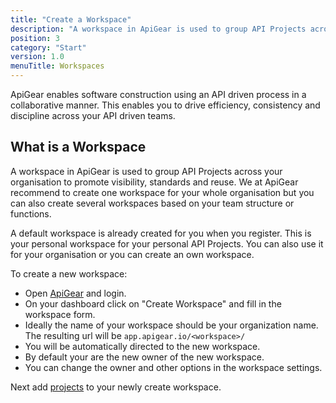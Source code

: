 ```yaml
---
title: "Create a Workspace"
description: "A workspace in ApiGear is used to group API Projects across your organisation"
position: 3
category: "Start"
version: 1.0
menuTitle: Workspaces
---
```


ApiGear enables software construction using an API driven process in a collaborative manner. This enables you to drive efficiency, consistency and discipline across your API driven teams.

## What is a Workspace

A workspace in ApiGear is used to group API Projects across your organisation to promote visibility, standards and reuse. We at ApiGear recommend to create one workspace for your whole organisation but you can also create several workspaces based on your team structure or functions.

A default workspace is already created for you when you register. This is your personal workspace for your personal API Projects. You can also use it for your organisation or you can create an own workspace.

To create a new workspace:

- Open [ApiGear](https://app.apigear.io) and login.
- On your dashboard click on "Create Workspace" and fill in the workspace form.
- Ideally the name of your workspace should be your organization name. The resulting url will be `app.apigear.io/<workspace>/`
- You will be automatically directed to the new workspace.
- By default your are the new owner of the new workspace.
- You can change the owner and other options in the workspace settings.

Next add [projects](project) to your newly create workspace.
